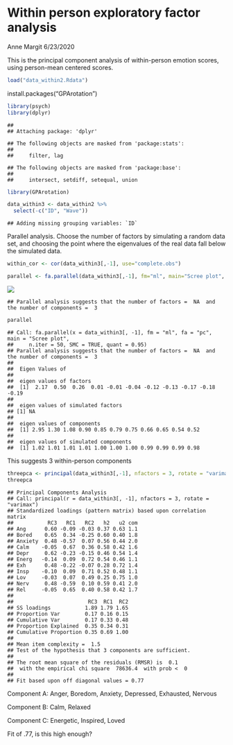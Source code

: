 Within person exploratory factor analysis
================
Anne Margit
6/23/2020

This is the principal component analysis of within-person emotion
scores, using person-mean centered scores.

``` r
load("data_within2.Rdata")
```

install.packages(“GPArotation”)

``` r
library(psych)
library(dplyr)
```

    ## 
    ## Attaching package: 'dplyr'

    ## The following objects are masked from 'package:stats':
    ## 
    ##     filter, lag

    ## The following objects are masked from 'package:base':
    ## 
    ##     intersect, setdiff, setequal, union

``` r
library(GPArotation)
```

``` r
data_within3 <- data_within2 %>%
  select(-c("ID", "Wave"))
```

    ## Adding missing grouping variables: `ID`

Parallel analysis. Choose the number of factors by simulating a random
data set, and choosing the point where the eigenvalues of the real data
fall below the simulated
data.

``` r
within_cor <- cor(data_within3[,-1], use="complete.obs")
```

``` r
parallel <- fa.parallel(data_within3[,-1], fm="ml", main="Scree plot", fa= "pc", n.iter=50, SMC=TRUE, quant = .95 )
```

![](Within-person-exploratory-factor-analysis_files/figure-gfm/unnamed-chunk-5-1.png)<!-- -->

    ## Parallel analysis suggests that the number of factors =  NA  and the number of components =  3

``` r
parallel
```

    ## Call: fa.parallel(x = data_within3[, -1], fm = "ml", fa = "pc", main = "Scree plot", 
    ##     n.iter = 50, SMC = TRUE, quant = 0.95)
    ## Parallel analysis suggests that the number of factors =  NA  and the number of components =  3 
    ## 
    ##  Eigen Values of 
    ## 
    ##  eigen values of factors
    ##  [1]  2.17  0.50  0.26  0.01 -0.01 -0.04 -0.12 -0.13 -0.17 -0.18 -0.19
    ## 
    ##  eigen values of simulated factors
    ## [1] NA
    ## 
    ##  eigen values of components 
    ##  [1] 2.95 1.30 1.08 0.90 0.85 0.79 0.75 0.66 0.65 0.54 0.52
    ## 
    ##  eigen values of simulated components
    ##  [1] 1.02 1.01 1.01 1.01 1.00 1.00 1.00 0.99 0.99 0.99 0.98

This suggests 3 within-person
components

``` r
threepca <- principal(data_within3[,-1], nfactors = 3, rotate = "varimax")
threepca
```

    ## Principal Components Analysis
    ## Call: principal(r = data_within3[, -1], nfactors = 3, rotate = "varimax")
    ## Standardized loadings (pattern matrix) based upon correlation matrix
    ##           RC3   RC1   RC2   h2   u2 com
    ## Ang      0.60 -0.09 -0.03 0.37 0.63 1.1
    ## Bored    0.65  0.34 -0.25 0.60 0.40 1.8
    ## Anxiety  0.48 -0.57  0.07 0.56 0.44 2.0
    ## Calm    -0.05  0.67  0.36 0.58 0.42 1.6
    ## Depr     0.62 -0.23 -0.15 0.46 0.54 1.4
    ## Energ   -0.14  0.09  0.72 0.54 0.46 1.1
    ## Exh      0.48 -0.22 -0.07 0.28 0.72 1.4
    ## Insp    -0.10  0.09  0.71 0.52 0.48 1.1
    ## Lov     -0.03  0.07  0.49 0.25 0.75 1.0
    ## Nerv     0.48 -0.59  0.10 0.59 0.41 2.0
    ## Rel     -0.05  0.65  0.40 0.58 0.42 1.7
    ## 
    ##                        RC3  RC1  RC2
    ## SS loadings           1.89 1.79 1.65
    ## Proportion Var        0.17 0.16 0.15
    ## Cumulative Var        0.17 0.33 0.48
    ## Proportion Explained  0.35 0.34 0.31
    ## Cumulative Proportion 0.35 0.69 1.00
    ## 
    ## Mean item complexity =  1.5
    ## Test of the hypothesis that 3 components are sufficient.
    ## 
    ## The root mean square of the residuals (RMSR) is  0.1 
    ##  with the empirical chi square  78636.4  with prob <  0 
    ## 
    ## Fit based upon off diagonal values = 0.77

Component A: Anger, Boredom, Anxiety, Depressed, Exhausted, Nervous

Component B: Calm, Relaxed

Component C: Energetic, Inspired, Loved

Fit of .77, is this high enough?
